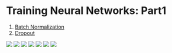 # Training Neural Networks: Part1

1. [Batch Normalization](./1/README.md)
2. [Dropout](./2/README.md)

![](./1.jpg)
![](./2.jpg)
![](./3.jpg)
![](./4.jpg)
![](./5.jpg)
![](./6.jpg)
![](./7.jpg)
